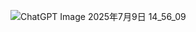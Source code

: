 ![ChatGPT Image 2025年7月9日 14_56_09](https://github.com/user-attachments/assets/e584c57c-bce7-4b72-9880-dd38cea63c71)
